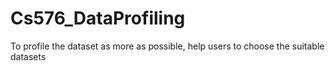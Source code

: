 # Cs576_DataProfiling
 To profile the dataset as more as possible, help users to choose the suitable datasets
